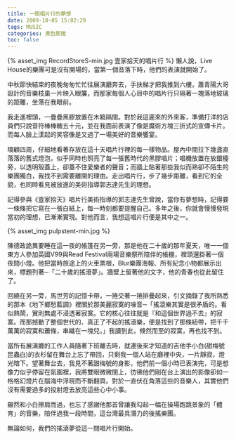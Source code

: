 ```yaml
---
title: 一間唱片行的夢想
date: 2009-10-05 15:02:29
tags: MUSIC
categories: 黑色膠捲
toc: false
---
```

{% asset_img RecordStoreS-min.jpg 壹家拾天的唱片行 %}
懶人說，Live House的樂團可是沒有開場的，當第一個音落下時，他們的表演就開始了。

中秋節快結束的夜晚匆匆忙忙往展演廳奔去，手扶梯才把我推到六樓，蕭青陽大哥設計的音樂枝巢一片映入眼簾，而那家每個人心目中的唱片行只隔著一塊落地玻璃的距離，坐落在我眼前。
<!-- more -->
我走進裡頭，一疊疊黑膠放置在木箱隔間。對於我這遲來的外來客，準備打洋的店員們只說音符棒棒糖五十元，並在我面前表演了像是魔術方塊三折式的宣傳卡片。而每人臉上漾起的笑容像是又過了一場美好的音樂饗宴。

環顧四周，仔細地看著存放在這十天唱片行裡的每一樣物品。屋內中間拉下幾盞直落落的舊式燈泡，似乎同時也照亮了每一張舊時代的黑膠唱片；唱機放置在放銀檯旁，以透明殼蓋上，卻蓋不住愛樂者的聲音；而牆上貼著那些我似而熟卻不陌生的樂團獨白，我找不到需要離開的理由。走出唱片行，步了幾步距離，看到它的全貌，也同時看見被放進的美術指導郭志達先生的理想。

記得參與《壹家拾天》唱片行美術指導的郭志達先生曾說，當你有夢想時，記得要一條條把它寫在一張白紙上，每一時刻都要提醒自己。多年之後，你就會慢慢發現當初的理想，已漸漸實現。對他而言，我想這唱片行便是其中之一。

{% asset_img pulpstent-min.jpg %}

陳德政詭異要睡在這一夜的帳篷在另一旁，那是他在二十歲的那年夏天，唯一一個東方人參加英國V99與Read Festival兩場音樂祭所陪伴的帳棚，裡頭還掛著一個夜間小燈。他把當時旅途上的火車票根，Blur樂團海報、所有紀念小物都展示出來，標題列著─「二十歲的搖滾夢」。牆壁上留著他的文字，他的青春也從此留住了。

回繞在另一旁，馬世芳的記憶卡帶，一捲交著一捲排疊起來，引文摘錄了我所熟悉的那本《地下鄉愁藍調》裡關於那美麗寂寞的噪音─「搖滾樂其實是很矛盾的。看似熱鬧，實則無處不浸透著寂寞。它的核心往往就是『和這個世界過不去』的寂寞。而那撼動了整個世代的、真正了不起的搖滾樂，便是找到了那條紐帶，把千千萬萬的寂寞和蕭條，串織在一塊兒。」我讀到此，倏然而至的寂寞，再也找不到。

當所有展演廳的工作人員隨著下班離去時，就連後來才知道的吉他手小白(甜梅號昆蟲白)的衣杉留在舞台上忘了帶回，只剩我一個人站在廳裡中央，一片靜寂，燈光暗下。望著舞台去，我見不著甜梅號的身影，他們前一個小時已表演完，可是想像力似乎停留在氛圍裡，我將雙眼微微閉上，彷彿他們剛在台上演出的影像卻如一格格幻燈片在腦海中浮現而不斷翻頁。對於一直伏在角落這些的音樂人，其實他們沒有需要過多的投射燈去放亮這些心中小事。

雖然和小白擦肩而過，也忘了感謝他那首曾讓我勾起一幅在操場跑跳景象的「體育」的音樂，陪伴過我一段時間，這台灣最具潛力的後搖樂團。

無論如何，我們的搖滾夢從這一間唱片行開始。